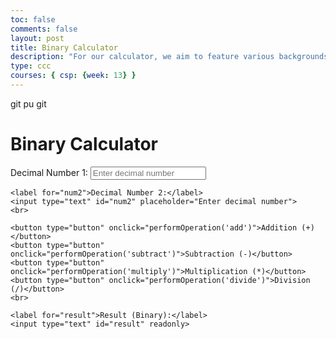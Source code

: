 ```yaml
---
toc: false
comments: false
layout: post
title: Binary Calculator
description: "For our calculator, we aim to feature various backgrounds and themes. Leveraging SASS, we will establish a primary theme characterized by a rainbow background and calculator buttons in a shade approximating #ADD8E6. Upon activating the switch button to access the graphing calculator, the color scheme will transform into monochromatic tones, featuring a black background with the same blue buttons.We plan to develop the calculator by associating each number with its binary representation. The implementation will involve HTML and JavaScript to create the functional calculator, offering features comparable to a standard calculator. Initially, it will function as a basic four-operation calculator. However, we intend to incorporate a toggle switch that, when activated, transforms it into a graphing calculator with additional capabilities."
type: ccc
courses: { csp: {week: 13} }
---
```



<html lang="en">
<head>
    <meta charset="UTF-8">
    <meta name="viewport" content="width=device-width, initial-scale=1.0">
    <title>Binary Calculator</title>



git pu
git
</head>
<body>

<h1>Binary Calculator</h1>


<form id="BinaryCalculator">
    <label for="num1">Decimal Number 1:</label>
    <input type="text" id="num1" placeholder="Enter decimal number">
    <br>

    <label for="num2">Decimal Number 2:</label>
    <input type="text" id="num2" placeholder="Enter decimal number">
    <br>

    <button type="button" onclick="performOperation('add')">Addition (+)</button>
    <button type="button" onclick="performOperation('subtract')">Subtraction (-)</button>
    <button type="button" onclick="performOperation('multiply')">Multiplication (*)</button>
    <button type="button" onclick="performOperation('divide')">Division (/)</button>
    <br>

    <label for="result">Result (Binary):</label>
    <input type="text" id="result" readonly>
</form>

<div class="keyboard">
    <!-- Generate number buttons from 0 to 9 -->
    <script>
        for (var i = 0; i <= 9; i++) {
            document.write("<button onclick=\"addToInput('" + i + "')\">" + i + "</button>");
        }
    </script>
</div>

<script>
    function performOperation(operation) {
        var num1 = parseInt(document.getElementById("num1").value, 10) || 0;
        var num2 = parseInt(document.getElementById("num2").value, 10) || 0;
        var resultField = document.getElementById("result");

        switch (operation) {
            case 'add':
                resultField.value = decimalToBinary(num1 + num2);
                break;
            case 'subtract':
                resultField.value = decimalToBinary(num1 - num2);
                break;
            case 'multiply':
                resultField.value = decimalToBinary(num1 * num2);
                break;
            case 'divide':
                resultField.value = decimalToBinary(Math.floor(num1 / num2));
                break;
            default:
                resultField.value = "Invalid operation";
        }
    }

    function decimalToBinary(decimalNum) {
        return (decimalNum >>> 0).toString(2);
    }

    function addToInput(number) {
        var activeInput = document.activeElement;

        if (activeInput.tagName === "INPUT" && activeInput.type === "text") {
            activeInput.value += number;
        }
    }
</script>

</body>
</html>
